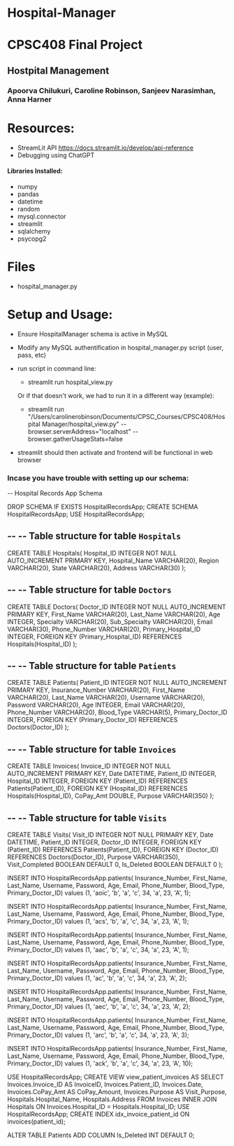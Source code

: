 # Hospital-Manager


# CPSC408 Final Project
## Hostpital Management

### Apoorva Chilukuri, Caroline Robinson, Sanjeev Narasimhan, Anna Harner

# Resources: 
- StreamLit API https://docs.streamlit.io/develop/api-reference
- Debugging using ChatGPT 
#### Libraries Installed:
- numpy
- pandas
- datetime
- random
- mysql.connector
- streamlit
- sqlalchemy
- psycopg2

# Files
- hospital_manager.py

# Setup and Usage:
- Ensure HospitalManager schema is active in MySQL
- Modify any MySQL authentification in hospital_manager.py script (user, pass, etc)
- run script in command line:
    - streamlit run hospital_view.py

    Or if that doesn't work, we had to run it in a different way (example):
    - streamlit run "/Users/carolinerobinson/Documents/CPSC_Courses/CPSC408/Hospital Manager/hospital_view.py" --browser.serverAddress="localhost" --browser.gatherUsageStats=false
- streamlit should then activate and frontend will be functional in web browser


### Incase you have trouble with setting up our schema:
-- Hospital Records App Schema


DROP SCHEMA IF EXISTS HospitalRecordsApp;
CREATE SCHEMA HospitalRecordsApp;
USE HospitalRecordsApp;




--
-- Table structure for table `Hospitals`
--


CREATE TABLE Hospitals(
  Hospital_ID INTEGER NOT NULL AUTO_INCREMENT PRIMARY KEY,
  Hospital_Name VARCHAR(20),
  Region VARCHAR(20),
  State VARCHAR(20),
  Address VARCHAR(30)
);


--
-- Table structure for table `Doctors`
--


CREATE TABLE Doctors(
  Doctor_ID INTEGER NOT NULL AUTO_INCREMENT PRIMARY KEY,
  First_Name VARCHAR(20),
  Last_Name VARCHAR(20),
  Age INTEGER,
  Specialty VARCHAR(20),
  Sub_Specialty VARCHAR(20),
  Email VARCHAR(30),
  Phone_Number VARCHAR(20),
  Primary_Hospital_ID INTEGER,
  FOREIGN KEY (Primary_Hospital_ID) REFERENCES Hospitals(Hospital_ID)
);


--
-- Table structure for table `Patients`
--


CREATE TABLE Patients(
  Patient_ID INTEGER NOT NULL AUTO_INCREMENT PRIMARY KEY,
  Insurance_Number VARCHAR(20),
  First_Name VARCHAR(20),
  Last_Name VARCHAR(20),
  Username VARCHAR(20),
  Password VARCHAR(20),
  Age INTEGER,
  Email VARCHAR(20),
  Phone_Number VARCHAR(20),
  Blood_Type VARCHAR(5),
  Primary_Doctor_ID INTEGER,
  FOREIGN KEY (Primary_Doctor_ID) REFERENCES Doctors(Doctor_ID)
);


--
-- Table structure for table `Invoices`
--


CREATE TABLE Invoices(
  Invoice_ID INTEGER NOT NULL AUTO_INCREMENT PRIMARY KEY,
  Date DATETIME,
  Patient_ID INTEGER,
  Hospital_ID INTEGER,
  FOREIGN KEY (Patient_ID) REFERENCES Patients(Patient_ID),
  FOREIGN KEY (Hospital_ID) REFERENCES Hospitals(Hospital_ID),
  CoPay_Amt DOUBLE,
  Purpose VARCHAR(350)
);


--
-- Table structure for table `Visits`
--


CREATE TABLE Visits(
  Visit_ID INTEGER NOT NULL PRIMARY KEY,
  Date DATETIME,
  Patient_ID INTEGER,
  Doctor_ID INTEGER,
  FOREIGN KEY (Patient_ID) REFERENCES Patients(Patient_ID),
  FOREIGN KEY (Doctor_ID) REFERENCES Doctors(Doctor_ID),
  Purpose VARCHAR(350),
  Visit_Completed BOOLEAN DEFAULT 0,
  Is_Deleted BOOLEAN DEFAULT 0
);

INSERT INTO HospitalRecordsApp.patients(
  Insurance_Number,
  First_Name,
  Last_Name,
  Username,
  Password,
  Age,
  Email,
  Phone_Number,
  Blood_Type,
  Primary_Doctor_ID) values (1, 'aoic', 'b', 'a', 'c', 34, 'a', 23, 'A', 1);


INSERT INTO HospitalRecordsApp.patients(
  Insurance_Number,
  First_Name,
  Last_Name,
  Username,
  Password,
  Age,
  Email,
  Phone_Number,
  Blood_Type,
  Primary_Doctor_ID) values (1, 'acs', 'b', 'a', 'c', 34, 'a', 23, 'A', 1);

INSERT INTO HospitalRecordsApp.patients(
  Insurance_Number,
  First_Name,
  Last_Name,
  Username,
  Password,
  Age,
  Email,
  Phone_Number,
  Blood_Type,
  Primary_Doctor_ID) values (1, 'aac', 'b', 'a', 'c', 34, 'a', 23, 'A', 1);

INSERT INTO HospitalRecordsApp.patients(
  Insurance_Number,
  First_Name,
  Last_Name,
  Username,
  Password,
  Age,
  Email,
  Phone_Number,
  Blood_Type,
  Primary_Doctor_ID) values (1, 'ac', 'b', 'a', 'c', 34, 'a', 23, 'A', 2);

INSERT INTO HospitalRecordsApp.patients(
  Insurance_Number,
  First_Name,
  Last_Name,
  Username,
  Password,
  Age,
  Email,
  Phone_Number,
  Blood_Type,
  Primary_Doctor_ID) values (1, 'aec', 'b', 'a', 'c', 34, 'a', 23, 'A', 2);

INSERT INTO HospitalRecordsApp.patients(
  Insurance_Number,
  First_Name,
  Last_Name,
  Username,
  Password,
  Age,
  Email,
  Phone_Number,
  Blood_Type,
  Primary_Doctor_ID) values (1, 'arc', 'b', 'a', 'c', 34, 'a', 23, 'A', 3);

INSERT INTO HospitalRecordsApp.patients(
  Insurance_Number,
  First_Name,
  Last_Name,
  Username,
  Password,
  Age,
  Email,
  Phone_Number,
  Blood_Type,
  Primary_Doctor_ID) values (1, 'ack', 'b', 'a', 'c', 34, 'a', 23, 'A', 10);


USE HospitalRecordsApp;
CREATE VIEW view_patient_invoices AS
SELECT Invoices.Invoice_ID AS InvoiceID,
    Invoices.Patient_ID,
    Invoices.Date,
    Invoices.CoPay_Amt AS CoPay_Amount,
    Invoices.Purpose AS Visit_Purpose,
    Hospitals.Hospital_Name,
    Hospitals.Address
FROM Invoices
INNER JOIN Hospitals
    ON Invoices.Hospital_ID = Hospitals.Hospital_ID;
USE HospitalRecordsApp;
CREATE INDEX idx_invoice_patient_id ON invoices(patient_id);

ALTER TABLE Patients
ADD COLUMN Is_Deleted INT DEFAULT 0;

